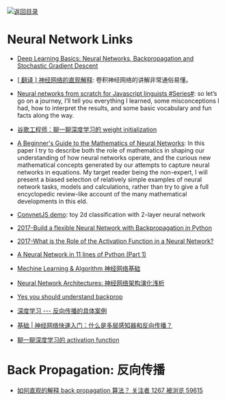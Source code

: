 [![返回目录](https://parg.co/UGo)](https://github.com/wxyyxc1992/Awesome-Links)

# Neural Network Links

* [Deep Learning Basics: Neural Networks, Backpropagation and Stochastic Gradient Descent](http://alexminnaar.com/deep-learning-basics-neural-networks-backpropagation-and-stochastic-gradient-descent.html)

* [[ 翻译 ] 神经网络的直观解释](http://www.hackcv.com/index.php/archives/104/): 卷积神经网络的讲解非常通俗易懂。

* [Neural networks from scratch for Javascript linguists #Series#](https://parg.co/bNa): so let’s go on a journey, I’ll tell you everything I learned, some misconceptions I had, how to interpret the results, and some basic vocabulary and fun facts along the way.

* [谷歌工程师：聊一聊深度学习的 weight initialization](http://m.leiphone.com/news/201703/3qMp45aQtbxTdzmK.html)

* [A Beginner's Guide to the Mathematics of Neural Networks](http://citeseerx.ist.psu.edu/viewdoc/download?doi=10.1.1.161.3556&rep=rep1&type=pdf): In this paper I try to describe both the role of mathematics in shaping our understanding of how neural networks operate, and the curious new mathematical concepts generated by our attempts to capture neural networks in equations. My target reader being the non-expert, I will present a biased selection of relatively simple examples of neural network tasks, models and calculations, rather than try to give a full encyclopedic review-like account of the many mathematical developments in this eld.

- [ConvnetJS demo](http://cs.stanford.edu/people/karpathy/convnetjs/demo/classify2d.html): toy 2d classification with 2-layer neural network

- [2017-Build a flexible Neural Network with Backpropagation in Python](https://parg.co/b2W)

- [2017-What is the Role of the Activation Function in a Neural Network?](http://www.kdnuggets.com/2016/08/role-activation-function-neural-network.html)

- [A Neural Network in 11 lines of Python (Part 1)](http://iamtrask.github.io/2015/07/12/basic-python-network/)

- [Mechine Learning & Algorithm 神经网络基础](http://www.cnblogs.com/maybe2030/p/5597716.html)

- [Neural Network Architectures: 神经网络架构演化浅析](http://culurciello.github.io/tech/2016/06/04/nets.html)

- [Yes you should understand backprop](https://medium.com/@karpathy/yes-you-should-understand-backprop-e2f06eab496b#.nafnz3ycy)

- [深度学习 --- 反向传播的具体案例](https://zhuanlan.zhihu.com/p/23270674)

- [基础 | 神经网络快速入门：什么是多层感知器和反向传播？](http://mp.weixin.qq.com/s?__biz=MzA3MzI4MjgzMw==&mid=2650720758&idx=1&sn=3004c425e0d427f4900a182d74bed31d&chksm=871b0d88b06c849e951469ae1ed54e5f66074d6322eb6681c85727bb8199154709c04c48c034&mpshare=1&scene=23&srcid=1125vMg6l3RZKirGuqd1sVSF#rd)

- [聊一聊深度学习的 activation function](https://zhuanlan.zhihu.com/p/25110450)

# Back Propagation: 反向传播

* [如何直观的解释 back propagation 算法？ 关注者 1267 被浏览 59615](https://www.zhihu.com/question/27239198)
